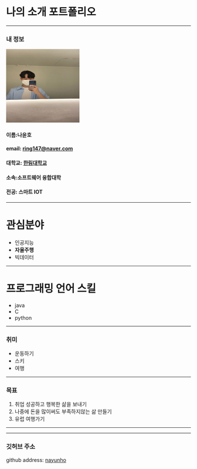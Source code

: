 # 나의 소개 포트폴리오
---
### 내 정보
<img src=img.md.jpg width=200 height=200>  

#### 이름:나윤호   
#### email: ring147@naver.com  
#### 대학교: [한림대학교][hallym]
#### 소속:소프트웨어 융합대학
#### 전공: 스마트 IOT
---
# 관심분야
* 인공지능
* **자율주행**
* 빅데이터
-----
# 프로그래밍 언어 스킬
* java 
* C
* python
 ---
 ### 취미
 * 운동하기
 * 스키
 * 여행
---
### 목표
1. 취업 성공하고 행복한 삶을 보내기
2. 나중에 돈을 많이써도 부족하지않는 삶 만들기
3. 유럽 여행가기
---

---
### 깃허브 주소
 github address: [nayunho][github]
 
 [github]: https://github.com/nayunho/
 [hallym]: https://www.hallym.ac.kr/
